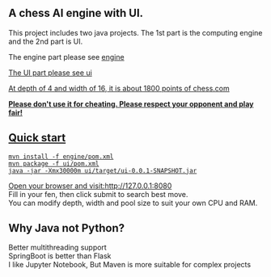 <h2>A chess AI engine with UI.</h2>

This project includes two java projects. The 1st part is the computing engine and the 2nd part is UI.

The engine part please see <a href="https://github.com/lansinuote/Chess_AI_engine_with_UI/tree/main/engine">engine</link>

The UI part please see <a href="https://github.com/lansinuote/Chess_AI_engine_with_UI/tree/main/ui">ui</link>

At depth of 4 and width of 16, it is about 1800 points of chess.com

<b>Please don't use it for cheating. Please respect your opponent and play fair!</b>

<h2>Quick start</h2>
<code>mvn install -f engine/pom.xml
mvn package -f ui/pom.xml
java -jar -Xmx30000m ui/target/ui-0.0.1-SNAPSHOT.jar
</code>

Open your browser and visit:http://127.0.0.1:8080
<br>
Fill in your fen, then click submit to search best move.
<br>
You can modify depth, width and pool size to suit your own CPU and RAM.

<h2>Why Java not Python?</h2>
Better multithreading support
<br>
SpringBoot is better than Flask
<br>
I like Jupyter Notebook, But Maven is more suitable for complex projects
